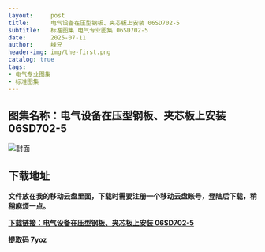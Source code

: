 ```yaml
---
layout:     post
title:      电气设备在压型钢板、夹芯板上安装 06SD702-5
subtitle:   标准图集 电气专业图集 06SD702-5
date:       2025-07-11
author:     峰兄
header-img: img/the-first.png
catalog: true
tags:
- 电气专业图集
- 标准图集
---
```

## 图集名称：电气设备在压型钢板、夹芯板上安装 06SD702-5
![封面](https://pic1.imgdb.cn/item/6870acdc58cb8da5c89b826e.jpg)


## 下载地址 ##
**文件放在我的移动云盘里面，下载时需要注册一个移动云盘账号，登陆后下载，稍稍麻烦一点。**  
  
[**下载链接：电气设备在压型钢板、夹芯板上安装 06SD702-5**](https://caiyun.139.com/w/i/2oxwD91gwyUq9)


**提取码 7yoz**

